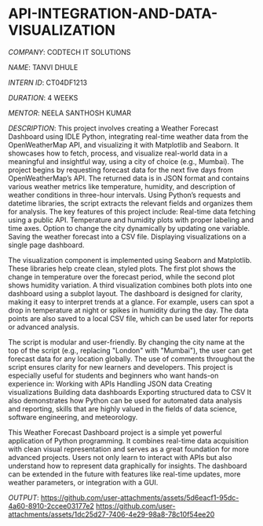 # API-INTEGRATION-AND-DATA-VISUALIZATION

*COMPANY*: CODTECH IT SOLUTIONS

*NAME*: TANVI DHULE

*INTERN ID*:  CT04DF1213

*DURATION*: 4 WEEKS

*MENTOR*: NEELA SANTHOSH KUMAR


*DESCRIPTION*:
This project involves creating a Weather Forecast Dashboard using IDLE Python, integrating real-time weather data from the OpenWeatherMap API, and visualizing it with Matplotlib and Seaborn. It showcases how to fetch, process, and visualize real-world data in a meaningful and insightful way, using a city of choice (e.g., Mumbai).
The project begins by requesting forecast data for the next five days from OpenWeatherMap’s API. The returned data is in JSON format and contains various weather metrics like temperature, humidity, and description of weather conditions in three-hour intervals. Using Python’s requests and datetime libraries, the script extracts the relevant fields and organizes them for analysis.
The key features of this project include:
Real-time data fetching using a public API.
Temperature and humidity plots with proper labeling and time axes.
Option to change the city dynamically by updating one variable.
Saving the weather forecast into a CSV file.
Displaying visualizations on a single page dashboard.

The visualization component is implemented using Seaborn and Matplotlib. These libraries help create clean, styled plots. The first plot shows the change in temperature over the forecast period, while the second plot shows humidity variation. A third visualization combines both plots into one dashboard using a subplot layout.
The dashboard is designed for clarity, making it easy to interpret trends at a glance. For example, users can spot a drop in temperature at night or spikes in humidity during the day. The data points are also saved to a local CSV file, which can be used later for reports or advanced analysis.

The script is modular and user-friendly. By changing the city name at the top of the script (e.g., replacing "London" with "Mumbai"), the user can get forecast data for any location globally. The use of comments throughout the script ensures clarity for new learners and developers.
This project is especially useful for students and beginners who want hands-on experience in:
Working with APIs
Handling JSON data
Creating visualizations
Building data dashboards
Exporting structured data to CSV
It also demonstrates how Python can be used for automated data analysis and reporting, skills that are highly valued in the fields of data science, software engineering, and meteorology.

This Weather Forecast Dashboard project is a simple yet powerful application of Python programming. It combines real-time data acquisition with clean visual representation and serves as a great foundation for more advanced projects. Users not only learn to interact with APIs but also understand how to represent data graphically for insights. The dashboard can be extended in the future with features like real-time updates, more weather parameters, or integration with a GUI.

*OUTPUT*: 
https://github.com/user-attachments/assets/5d6eacf1-95dc-4a60-8910-2ccee03177e2
https://github.com/user-attachments/assets/1dc25d27-7406-4e29-98a8-78c10f54ee20
